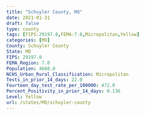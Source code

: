 ```yaml
---
title: "Schuyler County, MO"
date: 2021-01-31
draft: false
type: county
tags: [FIPS:29197.0,FEMA:7.0,Micropolitan,Yellow]
categories: [MO]
County: Schuyler County
State: MO
FIPS: 29197.0
FEMA_Region: 7.0
Population: 4660.0
NCHS_Urban_Rural_Classification: Micropolitan
Tests_in_prior_14_days: 22.0
Fourteen_day_test_rate_per_100000: 472.0
Percent_Positivity_in_prior_14_days: 0.136
Level: Yellow
url: /states/MO/schuyler-county
---
```



